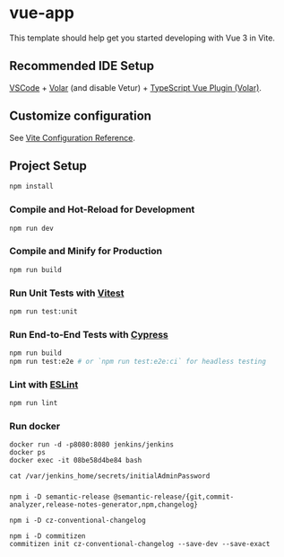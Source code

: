 # vue-app

This template should help get you started developing with Vue 3 in Vite.

## Recommended IDE Setup

[VSCode](https://code.visualstudio.com/) + [Volar](https://marketplace.visualstudio.com/items?itemName=Vue.volar) (and disable Vetur) + [TypeScript Vue Plugin (Volar)](https://marketplace.visualstudio.com/items?itemName=Vue.vscode-typescript-vue-plugin).

## Customize configuration

See [Vite Configuration Reference](https://vitejs.dev/config/).

## Project Setup

```sh
npm install
```

### Compile and Hot-Reload for Development

```sh
npm run dev
```

### Compile and Minify for Production

```sh
npm run build
```

### Run Unit Tests with [Vitest](https://vitest.dev/)

```sh
npm run test:unit
```

### Run End-to-End Tests with [Cypress](https://www.cypress.io/)

```sh
npm run build
npm run test:e2e # or `npm run test:e2e:ci` for headless testing
```

### Lint with [ESLint](https://eslint.org/)

```sh
npm run lint
```


### Run docker 
```
docker run -d -p8080:8080 jenkins/jenkins
docker ps 
docker exec -it 08be58d4be84 bash

cat /var/jenkins_home/secrets/initialAdminPassword
```

###
```
npm i -D semantic-release @semantic-release/{git,commit-analyzer,release-notes-generator,npm,changelog}

npm i -D cz-conventional-changelog

npm i -D commitizen 
commitizen init cz-conventional-changelog --save-dev --save-exact

```
